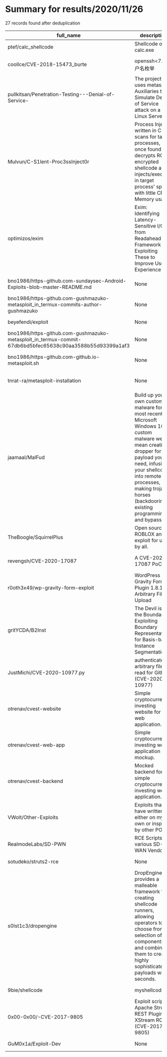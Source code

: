 
# Summary for results/2020/11/26
    
27 records found after deduplication

| full_name | description | html_url | matched_list | matched_count | pushed_at | size | stargazers_count | language | forks_count | vul_ids |
|----------------------------------------------------------------------------------------------------------|------------------------------------------------------------------------------------------------------------------------------------------------------------------------------------------------------------------------------------------------------------------|-----------------------------------------------------------------------------------------------------------------------------|----------------------------------|-----------------|---------------------------|--------|--------------------|------------|---------------|--------------------|
| ptef/calc_shellcode | Shellcode open calc.exe | https://github.com/ptef/calc_shellcode | ['shellcode'] | 1 | 2020-11-26 19:45:50+00:00 | 109 | 0 | C++ | 0 | [] |
| coollce/CVE-2018-15473_burte | openssh<7.7 用户名枚举 | https://github.com/coollce/CVE-2018-15473_burte | ['cve-2'] | 1 | 2020-11-26 05:32:17+00:00 | 23 | 0 | Python | 0 | ['CVE-2018-15473'] |
| pullkitsan/Penetration-Testing---Denial-of-Service- | The project uses metasploit Auxiliaries to Simulate Denial of Service attack on a Linux Server | https://github.com/pullkitsan/Penetration-Testing---Denial-of-Service- | ['metasploit module OR payload'] | 1 | 2020-11-26 18:21:14+00:00 | 693 | 0 | | 0 | [] |
| Mulvun/C-S1lent-Proc3ssInject0r | Process Injector written in C that scans for target processes, once found decrypts RC4 encrypted shellcode and injects/executes in target process' space with little CPU & Memory usage. | https://github.com/Mulvun/C-S1lent-Proc3ssInject0r | ['shellcode'] | 1 | 2020-11-26 17:18:41+00:00 | 3 | 1 | C | 0 | [] |
| optimizos/exim | Exim: Identifying Latency-Sensitive I/Os from Readahead Framework and Exploiting These to Improve User Experience | https://github.com/optimizos/exim | ['exploit'] | 1 | 2020-11-26 14:41:54+00:00 | 0 | 0 | | 0 | [] |
| bno1986/https-github.com-sundaysec-Android-Exploits-blob-master-README.md | None | https://github.com/bno1986/https-github.com-sundaysec-Android-Exploits-blob-master-README.md | ['exploit'] | 1 | 2020-11-26 12:58:19+00:00 | 0 | 0 | | 0 | [] |
| bno1986/https-github.com-gushmazuko-metasploit_in_termux-commits-author-gushmazuko | None | https://github.com/bno1986/https-github.com-gushmazuko-metasploit_in_termux-commits-author-gushmazuko | ['metasploit module OR payload'] | 1 | 2020-11-26 12:55:52+00:00 | 0 | 0 | | 0 | [] |
| beyefendi/exploit | None | https://github.com/beyefendi/exploit | ['exploit'] | 1 | 2020-11-26 12:40:46+00:00 | 6 | 0 | Python | 0 | [] |
| bno1986/https-github.com-gushmazuko-metasploit_in_termux-commit-67db6bd5bfec65638c90aa3588b55d93399a1af3 | None | https://github.com/bno1986/https-github.com-gushmazuko-metasploit_in_termux-commit-67db6bd5bfec65638c90aa3588b55d93399a1af3 | ['metasploit module OR payload'] | 1 | 2020-11-26 11:35:40+00:00 | 0 | 0 | | 0 | [] |
| bno1986/https-github.com-github.io-metasploit.sh | None | https://github.com/bno1986/https-github.com-github.io-metasploit.sh | ['metasploit module OR payload'] | 1 | 2020-11-26 11:28:06+00:00 | 0 | 0 | | 0 | [] |
| tnrat-ra/metasploit-installation | None | https://github.com/tnrat-ra/metasploit-installation | ['metasploit module OR payload'] | 1 | 2020-11-26 11:33:48+00:00 | 1 | 0 | Shell | 0 | [] |
| jaamaal/MalFud | Build up your own custom malware for most recent Microsoft Windows 10. By custom malware we mean creating a dropper for any payload you need, infusing your shellcodes into remote processes, making trojan horses (backdooring existing programming) and bypass | https://github.com/jaamaal/MalFud | ['shellcode'] | 1 | 2020-11-26 08:15:27+00:00 | 0 | 1 | | 0 | [] |
| TheBoogle/SquirrelPlus | Open source ROBLOX anti-exploit for use by all. | https://github.com/TheBoogle/SquirrelPlus | ['exploit'] | 1 | 2020-11-26 07:09:42+00:00 | 20 | 0 | Lua | 13 | [] |
| revengsh/CVE-2020-17087 | A CVE-2020-17087 PoC. | https://github.com/revengsh/CVE-2020-17087 | ['cve poc', 'cve-2'] | 2 | 2020-11-26 04:21:20+00:00 | 6 | 2 | C | 1 | ['CVE-2020-17087'] |
| r0oth3x49/wp-gravity-form-exploit | WordPress Gravity Forms Plugin 1.8.19 - Arbitrary File Upload | https://github.com/r0oth3x49/wp-gravity-form-exploit | ['exploit'] | 1 | 2020-11-26 16:19:15+00:00 | 402 | 17 | Python | 21 | [] |
| gritYCDA/B2Inst | The Devil is in the Boundary: Exploiting Boundary Representation for Basis-based Instance Segmentation | https://github.com/gritYCDA/B2Inst | ['exploit'] | 1 | 2020-11-26 00:02:57+00:00 | 0 | 0 | | 0 | [] |
| JustMichi/CVE-2020-10977.py | authenticated arbitrary file read for Gitlab (CVE-2020-10977) | https://github.com/JustMichi/CVE-2020-10977.py | ['cve-2'] | 1 | 2020-11-26 19:40:30+00:00 | 11 | 0 | Python | 0 | ['CVE-2020-10977'] |
| otrenav/cvest-website | Simple cryptocurrency investing website for a web application. | https://github.com/otrenav/cvest-website | ['cve poc'] | 1 | 2020-11-26 17:52:35+00:00 | 11016 | 0 | HTML | 0 | [] |
| otrenav/cvest-web-app | Simple cryptocurrency investing web application UX mockup. | https://github.com/otrenav/cvest-web-app | ['cve poc'] | 1 | 2020-11-26 17:52:22+00:00 | 38 | 0 | TypeScript | 0 | [] |
| otrenav/cvest-backend | Mocked backend for a simple cryptocurrency investing web application. | https://github.com/otrenav/cvest-backend | ['cve poc'] | 1 | 2020-11-26 17:51:58+00:00 | 52 | 0 | Python | 0 | [] |
| VWolt/Other-Exploits | Exploits that I have written either on my own or inspired by other POCs | https://github.com/VWolt/Other-Exploits | ['exploit'] | 1 | 2020-11-26 16:32:03+00:00 | 12 | 0 | Perl | 0 | [] |
| RealmodeLabs/SD-PWN | RCE Scripts for various SD-WAN Vendors | https://github.com/RealmodeLabs/SD-PWN | ['rce'] | 1 | 2020-11-26 19:52:09+00:00 | 7 | 18 | Python | 2 | [] |
| sotudeko/struts2-rce | None | https://github.com/sotudeko/struts2-rce | ['rce'] | 1 | 2020-11-26 19:08:46+00:00 | 256 | 0 | Java | 0 | [] |
| s0lst1c3/dropengine | DropEngine provides a malleable framework for creating shellcode runners, allowing operators to choose from a selection of components and combine them to create highly sophisticated payloads within seconds. | https://github.com/s0lst1c3/dropengine | ['shellcode'] | 1 | 2020-11-26 23:17:44+00:00 | 377 | 187 | Python | 22 | [] |
| 9bie/shellcode | myshellcode | https://github.com/9bie/shellcode | ['shellcode'] | 1 | 2020-11-26 06:06:42+00:00 | 103 | 23 | C++ | 8 | [] |
| 0x00-0x00/-CVE-2017-9805 | Exploit script for Apache Struts2 REST Plugin XStream RCE (‎CVE-2017-9805) | https://github.com/0x00-0x00/-CVE-2017-9805 | ['cve-2', 'exploit', 'rce'] | 3 | 2020-11-26 18:35:29+00:00 | 4 | 13 | Python | 12 | ['CVE-2017-9805'] |
| GuM0x1a/Exploit-Dev | None | https://github.com/GuM0x1a/Exploit-Dev | ['exploit'] | 1 | 2020-11-26 02:41:44+00:00 | 22415 | 0 | | 1 | [] |
